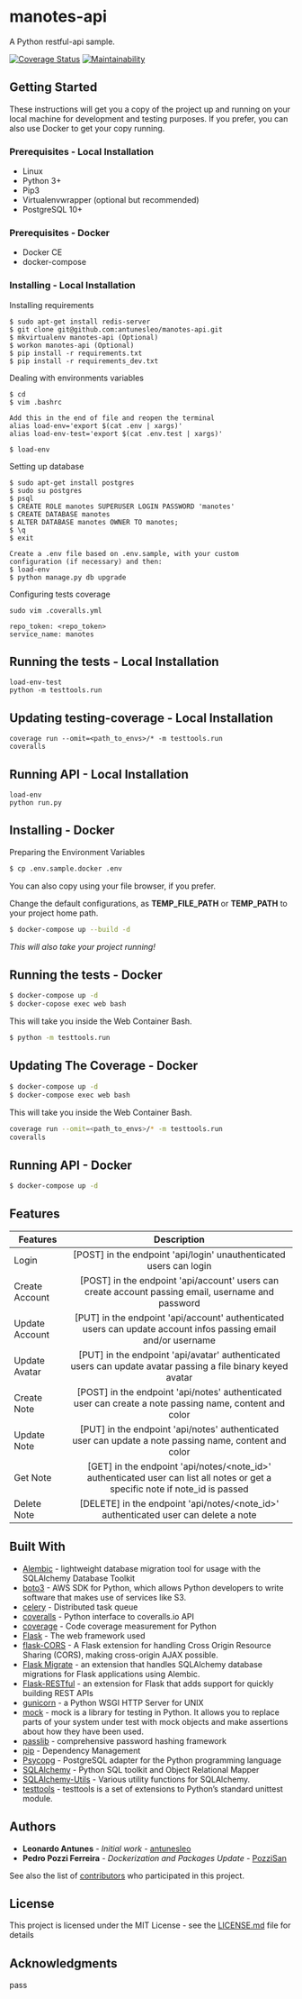 # manotes-api

A Python restful-api sample.

[![Coverage Status](https://coveralls.io/repos/github/antunesleo/manotes-api/badge.svg?branch=master)](https://coveralls.io/github/antunesleo/manotes-api?branch=master)
[![Maintainability](https://api.codeclimate.com/v1/badges/42b0f620dec82226efb2/maintainability)](https://codeclimate.com/github/antunesleo/manotes-api/maintainability)
## Getting Started

These instructions will get you a copy of the project up and running on your local machine for development and testing purposes.
If you prefer, you can also use Docker to get your copy running.

### Prerequisites - Local Installation

* Linux
* Python 3+
* Pip3
* Virtualenvwrapper (optional but recommended)
* PostgreSQL 10+ 

### Prerequisites - Docker

* Docker CE
* docker-compose

### Installing - Local Installation

Installing requirements
```
$ sudo apt-get install redis-server
$ git clone git@github.com:antunesleo/manotes-api.git
$ mkvirtualenv manotes-api (Optional)
$ workon manotes-api (Optional)
$ pip install -r requirements.txt
$ pip install -r requirements_dev.txt
```
Dealing with environments variables

```
$ cd
$ vim .bashrc

Add this in the end of file and reopen the terminal
alias load-env='export $(cat .env | xargs)'
alias load-env-test='export $(cat .env.test | xargs)'

$ load-env
```

Setting up database
```
$ sudo apt-get install postgres
$ sudo su postgres
$ psql
$ CREATE ROLE manotes SUPERUSER LOGIN PASSWORD 'manotes'
$ CREATE DATABASE manotes
$ ALTER DATABASE manotes OWNER TO manotes;
$ \q
$ exit

Create a .env file based on .env.sample, with your custom configuration (if necessary) and then:
$ load-env
$ python manage.py db upgrade

```

Configuring tests coverage
```
sudo vim .coveralls.yml

repo_token: <repo_token>
service_name: manotes
```

## Running the tests - Local Installation
```
load-env-test
python -m testtools.run
```

## Updating testing-coverage - Local Installation
```
coverage run --omit=<path_to_envs>/* -m testtools.run
coveralls
```

## Running API - Local Installation
```
load-env
python run.py
```

## Installing - Docker

Preparing the Environment Variables

```bash
$ cp .env.sample.docker .env
```

You can also copy using your file browser, if you prefer.

Change the default configurations, as **TEMP_FILE_PATH** or **TEMP_PATH** to your project home path.

```bash
$ docker-compose up --build -d
```

*This will also take your project running!*

## Running the tests - Docker

```bash
$ docker-compose up -d
$ docker-copose exec web bash
```

This will take you inside the Web Container Bash.

```bash
$ python -m testtools.run
```

## Updating The Coverage - Docker
```bash
$ docker-compose up -d
$ docker-compose exec web bash
```

This will take you inside the Web Container Bash.

```bash
coverage run --omit=<path_to_envs>/* -m testtools.run
coveralls
```

## Running API - Docker
```bash
$ docker-compose up -d
```

## Features
| Features        | Description   |
| -------------   |:-------------:| 
| Login | [POST] in the endpoint 'api/login' unauthenticated users can login |
| Create Account  | [POST] in the endpoint 'api/account' users can create account passing email, username and password| 
| Update Account  | [PUT] in the endpoint 'api/account' authenticated users can update account infos passing email and/or username| 
| Update Avatar   | [PUT] in the endpoint 'api/avatar' authenticated users can update avatar passing a file binary keyed avatar
| Create Note     | [POST] in the endpoint 'api/notes' authenticated user can create a note passing name, content and color |
| Update Note     | [PUT] in the endpoint 'api/notes' authenticated user can update a note passing name, content and color |
| Get Note        | [GET] in the endpoint 'api/notes/<note_id>' authenticated user can list all notes or get a specific note if note_id is passed |
| Delete Note     | [DELETE] in the endpoint 'api/notes/<note_id>' authenticated user can delete a note |


## Built With

* [Alembic](http://alembic.zzzcomputing.com/en/latest/) - lightweight database migration tool for usage with the SQLAlchemy Database Toolkit
* [boto3](https://pypi.org/project/boto3/) - AWS SDK for Python, which allows Python developers to write software that makes use of services like S3.
* [celery](https://pypi.org/project/celery/) - Distributed task queue
* [coveralls](https://pypi.org/project/python-coveralls/) - Python interface to coveralls.io API
* [coverage](https://pypi.org/project/coverage/) - Code coverage measurement for Python
* [Flask](http://flask.pocoo.org/) - The web framework used
* [flask-CORS](https://flask-cors.readthedocs.io/en/latest/) - A Flask extension for handling Cross Origin Resource Sharing (CORS), making cross-origin AJAX possible.
* [Flask Migrate](https://flask-migrate.readthedocs.io/en/latest/) - an extension that handles SQLAlchemy database migrations for Flask applications using Alembic.
* [Flask-RESTful](https://flask-restful.readthedocs.io/en/latest/) - an extension for Flask that adds support for quickly building REST APIs
* [gunicorn](https://pypi.org/search/?q=gunicorn) - a Python WSGI HTTP Server for UNIX
* [mock](https://pypi.org/project/mock/) - mock is a library for testing in Python. It allows you to replace parts of your system under test with mock objects and make assertions about how they have been used.
* [passlib](https://pypi.org/project/passlib/) - comprehensive password hashing framework
* [pip](https://pypi.org/project/pip/) - Dependency Management
* [Psycopg](http://initd.org/psycopg/) - PostgreSQL adapter for the Python programming language
* [SQLAlchemy](https://www.sqlalchemy.org/) - Python SQL toolkit and Object Relational Mapper
* [SQLAlchemy-Utils](https://pypi.org/project/SQLAlchemy-Utils/) - Various utility functions for SQLAlchemy.
* [testtools](http://testtools.readthedocs.io/en/latest/for-test-authors.html) - testtools is a set of extensions to Python’s standard unittest module.

## Authors

* **Leonardo Antunes** - *Initial work* - [antunesleo](https://github.com/PurpleBooth)
* **Pedro Pozzi Ferreira** - *Dockerization and Packages Update* - [PozziSan](https://github.com/PozziSan)


See also the list of [contributors](https://github.com/your/project/contributors) who participated in this project.

## License

This project is licensed under the MIT License - see the [LICENSE.md](LICENSE.md) file for details

## Acknowledgments
pass
